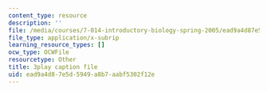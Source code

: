 ```yaml
---
content_type: resource
description: ''
file: /media/courses/7-014-introductory-biology-spring-2005/ead9a4d87e5d5949a8b7aabf5302f12e_Y8eEMYqkwz0.vtt
file_type: application/x-subrip
learning_resource_types: []
ocw_type: OCWFile
resourcetype: Other
title: 3play caption file
uid: ead9a4d8-7e5d-5949-a8b7-aabf5302f12e
---
```

